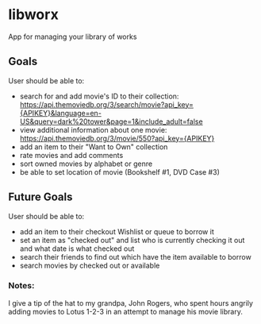 # libworx
App for managing your library of works

## Goals
User should be able to:
- search for and add movie's ID to their collection: https://api.themoviedb.org/3/search/movie?api_key={APIKEY}&language=en-US&query=dark%20tower&page=1&include_adult=false
- view additional information about one movie: https://api.themoviedb.org/3/movie/550?api_key={APIKEY}
- add an item to their "Want to Own" collection
- rate movies and add comments
- sort owned movies by alphabet or genre
- be able to set location of movie (Bookshelf #1, DVD Case #3)

## Future Goals
User should be able to:
- add an item to their checkout Wishlist or queue to borrow it
- set an item as "checked out" and list who is currently checking it out and what date is what checked out
- search their friends to find out which have the item available to borrow
- search movies by checked out or available


### Notes:
I give a tip of the hat to my grandpa, John Rogers, who spent hours angrily adding movies to Lotus 1-2-3 in an attempt to manage his movie library.
